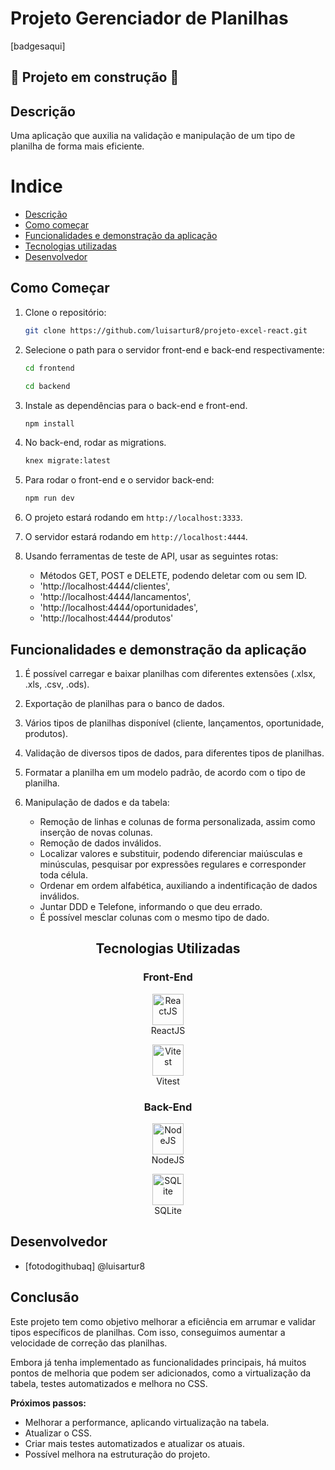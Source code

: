 # Projeto Gerenciador de Planilhas
[badgesaqui]

## 🚧 Projeto em construção 🚧

## Descrição
Uma aplicação que auxilia na validação e manipulação de um tipo de planilha de forma mais eficiente.

# Indice

* [Descrição](#descrição)
* [Como começar](#como-começar)
* [Funcionalidades e demonstração da aplicação](#funcionalidades-e-demonstração-da-aplicação)
* [Tecnologias utilizadas](#tecnologias-utilizadas)
* [Desenvolvedor](#desenvolvedor)

## Como Começar

1. Clone o repositório:
    ```bash
    git clone https://github.com/luisartur8/projeto-excel-react.git

2. Selecione o path para o servidor front-end e back-end respectivamente:
    ``` bash
    cd frontend
    ```
    ``` bash
    cd backend
    ```

3. Instale as dependências para o back-end e front-end.
    ```bash
    npm install
    ```

4. No back-end, rodar as migrations.
    ```bash
    knex migrate:latest
    ```

4. Para rodar o front-end e o servidor back-end:
    ```bash
    npm run dev
    ```

5. O projeto estará rodando em `http://localhost:3333`.
6. O servidor estará rodando em `http://localhost:4444`.

7. Usando ferramentas de teste de API, usar as seguintes rotas:
    - Métodos GET, POST e DELETE, podendo deletar com ou sem ID.
    * 'http://localhost:4444/clientes',
    * 'http://localhost:4444/lancamentos',
    * 'http://localhost:4444/oportunidades',
    * 'http://localhost:4444/produtos'

## Funcionalidades e demonstração da aplicação

1. É possível carregar e baixar planilhas com diferentes extensões (.xlsx, .xls, .csv, .ods).

2. Exportação de planilhas para o banco de dados.

3. Vários tipos de planilhas disponível (cliente, lançamentos, oportunidade, produtos).

4. Validação de diversos tipos de dados, para diferentes tipos de planilhas.

5. Formatar a planilha em um modelo padrão, de acordo com o tipo de planilha.

6. Manipulação de dados e da tabela:
    * Remoção de linhas e colunas de forma personalizada, assim como inserção de novas colunas.
    * Remoção de dados inválidos.
    * Localizar valores e substituir, podendo diferenciar maiúsculas e minúsculas, pesquisar por expressões regulares e corresponder toda célula.
    * Ordenar em ordem alfabética, auxiliando a indentificação de dados inválidos.
    * Juntar DDD e Telefone, informando o que deu errado.
    * É possível mesclar colunas com o mesmo tipo de dado.

<h2 align="center">Tecnologias Utilizadas</h2>

<h3 align="center">Front-End</h3>
<p align="center">
  <img src="https://skillicons.dev/icons?i=react&theme=light" alt="ReactJS" width="50" height="50">
  <br>ReactJS
</p>
<p align="center">
  <img src="https://skillicons.dev/icons?i=vitest&theme=light" alt="Vitest" width="50" height="50">
  <br>Vitest
</p>

<h3 align="center">Back-End</h3>
<p align="center">
  <img src="https://skillicons.dev/icons?i=nodejs&theme=light" alt="NodeJS" width="50" height="50">
  <br>NodeJS
</p>
<p align="center">
  <img src="https://skillicons.dev/icons?i=sqlite&theme=light" alt="SQLite" width="50" height="50">
  <br>SQLite
</p>

## Desenvolvedor
- [fotodogithubaq] @luisartur8

## Conclusão

Este projeto tem como objetivo melhorar a eficiência em arrumar e validar tipos específicos de planilhas. Com isso, conseguimos aumentar a velocidade de correção das planilhas.

Embora já tenha implementado as funcionalidades principais, há muitos pontos de melhoria que podem ser adicionados, como a virtualização da tabela, testes automatizados e melhora no CSS.

**Próximos passos:**
- Melhorar a performance, aplicando virtualização na tabela.
- Atualizar o CSS.
- Criar mais testes automatizados e atualizar os atuais.
- Possível melhora na estruturação do projeto.
